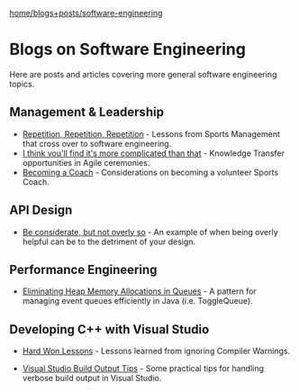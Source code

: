 [home/](https://donnachaforde.github.io)[blogs+posts/](https://donnachaforde.github.io/blogs+posts/)[software-engineering](https://donnachaforde.github.io/blogs+posts/software-engineering/)

# Blogs on Software Engineering
Here are posts and articles covering more general software engineering topics. 


## Management & Leadership

* [Repetition, Repetition, Repetition](./lessons-from-sport/repetition) - Lessons from Sports Management that cross over to software engineering.
* [I think you'll find it's more complicated than that](./more-complicated/more-complicated) - Knowledge Transfer opportunities in Agile ceremonies.
* [Becoming a Coach](./coaching/coaching) - Considerations on becoming a volunteer Sports Coach.


## API Design

* [Be considerate, but not overly so](./api-design/api-design) - An example of when being overly helpful can be to the detriment of your design.

## Performance Engineering

* [Eliminating Heap Memory Allocations in Queues](./toggle-queue/toggle-queue) - A pattern for managing event queues efficiently in Java (i.e. ToggleQueue).



## Developing C++ with Visual Studio

* [Hard Won Lessons](./hard-won-lessons/compiler-warnings) - Lessons learned from ignoring Compiler Warnings.

* [Visual Studio Build Output Tips](./visual-studio-builds/visual-studio-build-output-tips) - Some practical tips for handling verbose build output in Visual Studio.





